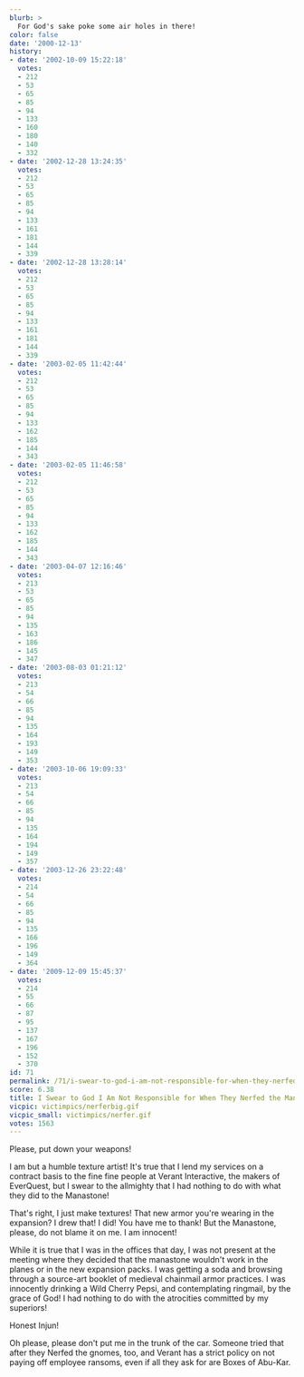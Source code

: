 ```yaml
---
blurb: >
  For God's sake poke some air holes in there!
color: false
date: '2000-12-13'
history:
- date: '2002-10-09 15:22:18'
  votes:
  - 212
  - 53
  - 65
  - 85
  - 94
  - 133
  - 160
  - 180
  - 140
  - 332
- date: '2002-12-28 13:24:35'
  votes:
  - 212
  - 53
  - 65
  - 85
  - 94
  - 133
  - 161
  - 181
  - 144
  - 339
- date: '2002-12-28 13:28:14'
  votes:
  - 212
  - 53
  - 65
  - 85
  - 94
  - 133
  - 161
  - 181
  - 144
  - 339
- date: '2003-02-05 11:42:44'
  votes:
  - 212
  - 53
  - 65
  - 85
  - 94
  - 133
  - 162
  - 185
  - 144
  - 343
- date: '2003-02-05 11:46:58'
  votes:
  - 212
  - 53
  - 65
  - 85
  - 94
  - 133
  - 162
  - 185
  - 144
  - 343
- date: '2003-04-07 12:16:46'
  votes:
  - 213
  - 53
  - 65
  - 85
  - 94
  - 135
  - 163
  - 186
  - 145
  - 347
- date: '2003-08-03 01:21:12'
  votes:
  - 213
  - 54
  - 66
  - 85
  - 94
  - 135
  - 164
  - 193
  - 149
  - 353
- date: '2003-10-06 19:09:33'
  votes:
  - 213
  - 54
  - 66
  - 85
  - 94
  - 135
  - 164
  - 194
  - 149
  - 357
- date: '2003-12-26 23:22:48'
  votes:
  - 214
  - 54
  - 66
  - 85
  - 94
  - 135
  - 166
  - 196
  - 149
  - 364
- date: '2009-12-09 15:45:37'
  votes:
  - 214
  - 55
  - 66
  - 87
  - 95
  - 137
  - 167
  - 196
  - 152
  - 370
id: 71
permalink: /71/i-swear-to-god-i-am-not-responsible-for-when-they-nerfed-the-manastone/
score: 6.38
title: I Swear to God I Am Not Responsible for When They Nerfed the Manastone!
vicpic: victimpics/nerferbig.gif
vicpic_small: victimpics/nerfer.gif
votes: 1563
---
```


Please, put down your weapons!

I am but a humble texture artist! It's true that I lend my services on a
contract basis to the fine fine people at Verant Interactive, the makers
of EverQuest, but I swear to the allmighty that I had nothing to do with
what they did to the Manastone!

That's right, I just make textures! That new armor you're wearing in the
expansion? I drew that! I did! You have me to thank! But the Manastone,
please, do not blame it on me. I am innocent!

While it is true that I was in the offices that day, I was not present
at the meeting where they decided that the manastone wouldn't work in
the planes or in the new expansion packs. I was getting a soda and
browsing through a source-art booklet of medieval chainmail armor
practices. I was innocently drinking a Wild Cherry Pepsi, and
contemplating ringmail, by the grace of God! I had nothing to do with
the atrocities committed by my superiors!

Honest Injun!

Oh please, please don't put me in the trunk of the car. Someone tried
that after they Nerfed the gnomes, too, and Verant has a strict policy
on not paying off employee ransoms, even if all they ask for are Boxes
of Abu-Kar.